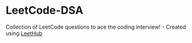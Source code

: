 # LeetCode-DSA
Collection of LeetCode questions to ace the coding interview! - Created using [LeetHub](https://github.com/QasimWani/LeetHub)
